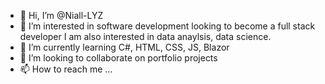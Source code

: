 - 👋 Hi, I’m @Niall-LYZ
- 👀 I’m interested in software development looking to become a full stack developer I am also interested in data anaylsis, data science.
- 🌱 I’m currently learning C#, HTML, CSS, JS, Blazor 
- 💞️ I’m looking to collaborate on portfolio projects
- 📫 How to reach me ...

<!---
Niall-LYZ/Niall-LYZ is a ✨ special ✨ repository because its `README.md` (this file) appears on your GitHub profile.
You can click the Preview link to take a look at your changes.
--->
